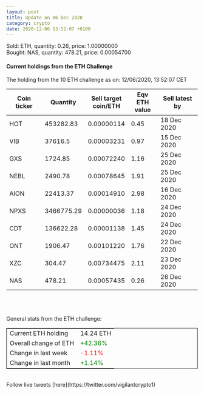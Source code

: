 ```yaml
---
layout: post
title: Update on 06 Dec 2020
category: crypto
date: 2020-12-06 13:52:07 +0100
---
```

<!-- Global site tag (gtag.js) - Google Analytics -->
<script async src="https://www.googletagmanager.com/gtag/js?id=UA-103831149-5"></script>
<script>
  window.dataLayer = window.dataLayer || [];
  function gtag(){dataLayer.push(arguments);}
  gtag('js', new Date());

  gtag('config', 'UA-103831149-5');
</script>
Sold: ETH, quantity:         0.26, price:   1.00000000<br>Bought: NAS, quantity:       478.21, price:   0.00054700<br>

#### Current holdings from the ETH Challenge

The holding from the 10 ETH challenge as on: 12/06/2020, 13:52:07 CET

|Coin ticker|Quantity|Sell target<br>coin/ETH|Eqv ETH<br>value|Sell latest by|
|-----------|--------|-----------|-----------|--------------|
HOT|453282.83|  0.00000114|0.45|18 Dec 2020|
VIB|37616.5|  0.00003231|0.97|15 Dec 2020|
GXS|1724.85|  0.00072240|1.16|25 Dec 2020|
NEBL|2490.78|  0.00078645|1.91|25 Dec 2020|
AION|22413.37|  0.00014910|2.98|16 Dec 2020|
NPXS|3466775.29|  0.00000036|1.18|24 Dec 2020|
CDT|136622.28|  0.00001138|1.45|24 Dec 2020|
ONT|1906.47|  0.00101220|1.76|22 Dec 2020|
XZC|304.47|  0.00734475|2.11|23 Dec 2020|
NAS|478.21|  0.00057435|0.26|26 Dec 2020|

<br>
<br>
<br>
General stats from the ETH challenge:

<table style="border:1px solid black;margin-left:auto;margin-right:auto;">
	<tbody>
	<tr>
		<td>Current ETH holding</td>
		<td>     14.24 ETH</td>
	</tr>
	<tr>
		<td>Overall change of ETH</td>
		<td><font color="green">+42.36%</font></td>
	</tr>
	<tr>
		<td>Change in last week</td>
		<td><font color="red">-1.11%</font></td>
	</tr>
	<tr>
		<td>Change in last month</td>
		<td><font color="green">+1.14%</font></td>
	</tr>
	</tbody>
</table>

<br>
Follow live tweets [here](https://twitter.com/vigilantcrypto1)
<br>
<br>